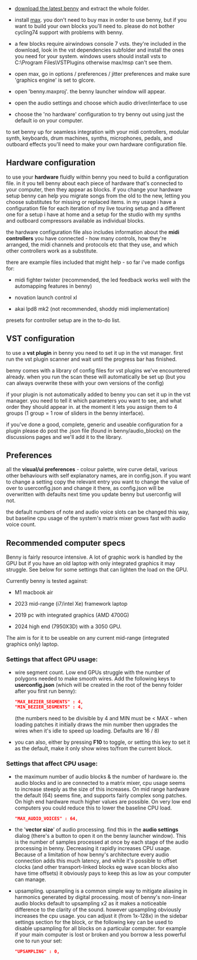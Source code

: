 - [download the latest benny](https://github.com/jamesholdenmusic/benny/archive/refs/heads/main.zip) and extract the whole folder. 

- install [max](http://www.cycling74.com). you don't need to buy max in order to use benny, but if you want to build your own blocks you'll need to. please do not bother cycling74 support with problems with benny.

- a few blocks require airwindows console 7 vsts. they're included in the download, look in the vst dependencies subfolder and install the ones you need for your system. windows users should install vsts to C:\Program Files\VSTPlugins otherwise max/msp can't see them.

- open max, go in options / preferences / jitter preferences and make sure 'graphics engine' is set to glcore.

- open 'benny.maxproj'. the benny launcher window will appear.

- open the audio settings and choose which audio driver/interface to use

- choose the 'no hardware' configuration to try benny out using just the default io on your computer. 

to set benny up for seamless integration with your midi controllers, modular synth, keyboards, drum machines, synths, microphones, pedals, and outboard effects you'll need to make your own hardware configuration file.


## Hardware configuration

to use your **hardware** fluidly within benny you need to build a configuration file. in it you tell benny about each piece of hardware that's connected to your computer, then they appear as blocks. if you change your hardware setup benny can help you migrate songs from the old to the new, letting you choose substitutes for missing or replaced items. in my usage i have a configuration file for each iteration of my live touring setup and a different one for a setup i have at home and a setup for the studio with my synths and outboard compressors available as individual blocks.

the hardware configuration file also includes information about the **midi controllers** you have connected - how many controls, how they're arranged, the midi channels and protocols etc that they use, and which other controllers work as a substitute.

there are example files included that might help - so far i've made configs for:

- midi fighter twister (recommended, the led feedback works well with the automapping features in benny)

- novation launch control xl

- akai lpd8 mk2 (not recommended, shoddy midi implementation)

presets for controller setup are in the to-do list.


## VST configuration

to use a **vst plugin** in benny you need to set it up in the vst manager. first run the vst plugin scanner and wait until the progress bar has finished.

benny comes with a library of config files for vst plugins we've encountered already. when you run the scan these will automatically be set up (but you can always overwrite these with your own versions of the config)

if your plugin is not automatically added to benny you can set it up in the vst manager. you need to tell it which parameters you want to see, and what order they should appear in. at the moment it lets you assign them to 4 groups (1 group = 1 row of sliders in the benny interface).

if you've done a good, complete, generic and useable configuration for a plugin please do post the .json file (found in benny/audio_blocks) on the discussions pages and we'll add it to the library.


## Preferences

all the **visual/ui preferences** - colour palette, wire curve detail, various other behaviours with self explanatory names, are in config.json. if you want to change a setting copy the relevant entry you want to change the value of over to userconfig.json and change it there, as config.json will be overwritten with defaults next time you update benny but userconfig will not.

the default numbers of note and audio voice slots can be changed this way, but baseline cpu usage of the system's matrix mixer grows fast with audio voice count.

## Recommended computer specs

Benny is fairly resource intensive. A lot of graphic work is handled by the GPU but if you have an old laptop with only integrated graphics it may struggle. See below for some settings that can lighten the load on the GPU.

Currently benny is tested against:

- M1 macbook air

- 2023 mid-range (i7/intel Xe) framework laptop

- 2019 pc with integrated graphics (AMD 4700G) 

- 2024 high end (7950X3D) with a 3050 GPU. 

The aim is for it to be useable on any current mid-range (integrated graphics only) laptop.

### Settings that affect GPU usage:

- wire segment count. Low end GPUs struggle with the number of polygons needed to make smooth wires. Add the following keys to **userconfig.json** (which will be created in the root of the benny folder after you first run benny):

    ```json
    "MAX_BEZIER_SEGMENTS" : 4,
    "MIN_BEZIER_SEGMENTS" : 4,
    ```

    (the numbers need to be divisible by 4 and MIN must be < MAX - when loading patches it initially draws the min number then upgrades the wires when it's idle to speed up loading. Defaults are 16 / 8)

- you can also, either by pressing **F10** to toggle, or setting this key to set it as the default, make it only show wires to/from the current block.

### Settings that affect CPU usage:

- the maximum number of audio blocks & the number of hardware io. the audio blocks and io are connected to a matrix mixer, cpu usage seems to increase steeply as the size of this increases. On mid range hardware the default (64) seems fine, and supports fairly complex song patches. On high end hardware much higher values are possible. On very low end computers you could reduce this to lower the baseline CPU load.

    ```json
    "MAX_AUDIO_VOICES" : 64,
    ```

- the '**vector size**' of audio processing. find this in the **audio settings** dialog (there's a button to open it on the benny launcher window). This is the number of samples processed at once by each stage of the audio processing in benny. Decreasing it rapidly increases CPU usage. Because of a limitation of how benny's architecture every audio connection adds this much latency, and while it's possible to offset clocks (and other transport-linked blocks eg wave scan blocks also have time offsets) it obviously pays to keep this as low as your computer can manage.

- upsampling. upsampling is a common simple way to mitigate aliasing in harmonics generated by digital processing. most of benny's non-linear audio blocks default to upsampling x2 as it makes a noticeable difference to the clarity of the sound. however upsampling obviously increases the cpu usage. you can adjust it (from 1x-128x) in the sidebar settings section for the block, or the following key can be used to disable upsampling for all blocks on a particular computer. for example if your main computer is lost or broken and you borrow a less powerful one to run your set:

    ```json
    "UPSAMPLING" : 0,
    ```